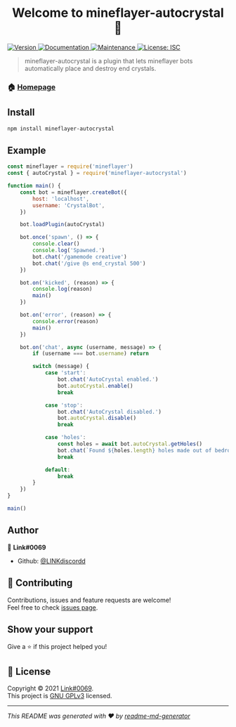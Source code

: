 <h1 align="center">Welcome to mineflayer-autocrystal 👋</h1>
<p>
  <a href="https://www.npmjs.com/package/mineflayer-autocrystal" target="_blank">
    <img alt="Version" src="https://img.shields.io/npm/v/mineflayer-autocrystal.svg">
  </a>
  <a href="https://github.com/LINKdiscordd/mineflayer-autocrystal#readme" target="_blank">
    <img alt="Documentation" src="https://img.shields.io/badge/documentation-yes-brightgreen.svg" />
  </a>
  <a href="https://github.com/LINKdiscordd/mineflayer-autocrystal/graphs/commit-activity" target="_blank">
    <img alt="Maintenance" src="https://img.shields.io/badge/Maintained%3F-yes-green.svg" />
  </a>
  <a href="https://github.com/LINKdiscordd/mineflayer-autocrystal/blob/master/LICENSE" target="_blank">
    <img alt="License: ISC" src="https://img.shields.io/github/license/LINKdiscordd/mineflayer-autocrystal" />
  </a>
</p>

> mineflayer-autocrystal is a plugin that lets mineflayer bots automatically place and destroy end crystals.

### 🏠 [Homepage](https://github.com/LINKdiscordd/mineflayer-autocrystal)

## Install

```sh
npm install mineflayer-autocrystal
```

## Example

```js
const mineflayer = require('mineflayer')
const { autoCrystal } = require('mineflayer-autocrystal')

function main() {
	const bot = mineflayer.createBot({
		host: 'localhost',
		username: 'CrystalBot',
	})

	bot.loadPlugin(autoCrystal)

	bot.once('spawn', () => {
		console.clear()
		console.log('Spawned.')
		bot.chat('/gamemode creative')
		bot.chat('/give @s end_crystal 500')
	})

	bot.on('kicked', (reason) => {
		console.log(reason)
		main()
	})

	bot.on('error', (reason) => {
		console.error(reason)
		main()
	})

	bot.on('chat', async (username, message) => {
		if (username === bot.username) return

		switch (message) {
			case 'start':
				bot.chat('AutoCrystal enabled.')
				bot.autoCrystal.enable()
				break

			case 'stop':
				bot.chat('AutoCrystal disabled.')
				bot.autoCrystal.disable()
				break

			case 'holes':
				const holes = await bot.autoCrystal.getHoles()
				bot.chat(`Found ${holes.length} holes made out of bedrock.`)
				break

			default:
				break
		}
	})
}

main()
```

## Author

👤 **Link#0069**

* Github: [@LINKdiscordd](https://github.com/LINKdiscordd)

## 🤝 Contributing

Contributions, issues and feature requests are welcome!<br />Feel free to check [issues page](https://github.com/LINKdiscordd/mineflayer-autocrystal/issues). 

## Show your support

Give a ⭐️ if this project helped you!

## 📝 License

Copyright © 2021 [Link#0069](https://github.com/LINKdiscordd).<br />
This project is [GNU GPLv3](https://github.com/LINKdiscordd/mineflayer-autocrystal/blob/master/LICENSE) licensed.

***
_This README was generated with ❤️ by [readme-md-generator](https://github.com/kefranabg/readme-md-generator)_
